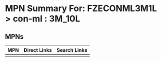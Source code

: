 



# MPN Summary For: FZECONML3M1L > con-ml : 3M_10L

## MPNs
  

|MPN|Direct Links|Search Links|
| :--- | :--- | :--- |
||||
